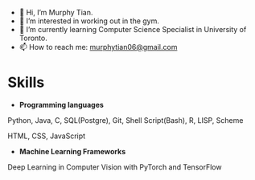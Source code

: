 - 👋 Hi, I’m Murphy Tian.
- 👀 I’m interested in working out in the gym.
- 🌱 I’m currently learning Computer Science Specialist in University of Toronto.
- 📫 How to reach me: murphytian06@gmail.com

# Skills
- **Programming languages**

Python, Java, C, SQL(Postgre), Git, Shell Script(Bash), R, LISP, Scheme

HTML, CSS, JavaScript

- **Machine Learning Frameworks**

Deep Learning in Computer Vision with PyTorch and TensorFlow
